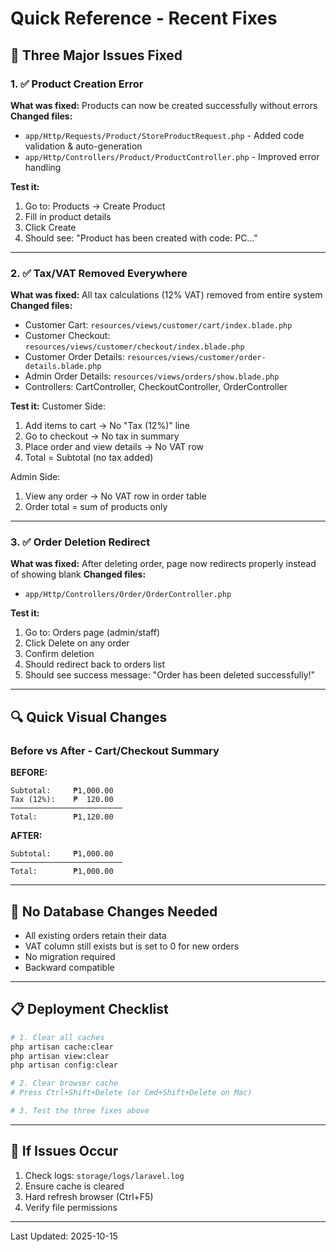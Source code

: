 # Quick Reference - Recent Fixes

## 🎯 Three Major Issues Fixed

### 1. ✅ Product Creation Error
**What was fixed:** Products can now be created successfully without errors
**Changed files:**
- `app/Http/Requests/Product/StoreProductRequest.php` - Added code validation & auto-generation
- `app/Http/Controllers/Product/ProductController.php` - Improved error handling

**Test it:**
1. Go to: Products → Create Product
2. Fill in product details
3. Click Create
4. Should see: "Product has been created with code: PC..."

---

### 2. ✅ Tax/VAT Removed Everywhere
**What was fixed:** All tax calculations (12% VAT) removed from entire system
**Changed files:**
- Customer Cart: `resources/views/customer/cart/index.blade.php`
- Customer Checkout: `resources/views/customer/checkout/index.blade.php`
- Customer Order Details: `resources/views/customer/order-details.blade.php`
- Admin Order Details: `resources/views/orders/show.blade.php`
- Controllers: CartController, CheckoutController, OrderController

**Test it:**
Customer Side:
1. Add items to cart → No "Tax (12%)" line
2. Go to checkout → No tax in summary
3. Place order and view details → No VAT row
4. Total = Subtotal (no tax added)

Admin Side:
1. View any order → No VAT row in order table
2. Order total = sum of products only

---

### 3. ✅ Order Deletion Redirect
**What was fixed:** After deleting order, page now redirects properly instead of showing blank
**Changed files:**
- `app/Http/Controllers/Order/OrderController.php`

**Test it:**
1. Go to: Orders page (admin/staff)
2. Click Delete on any order
3. Confirm deletion
4. Should redirect back to orders list
5. Should see success message: "Order has been deleted successfully!"

---

## 🔍 Quick Visual Changes

### Before vs After - Cart/Checkout Summary

**BEFORE:**
```
Subtotal:     ₱1,000.00
Tax (12%):    ₱  120.00
─────────────────────────
Total:        ₱1,120.00
```

**AFTER:**
```
Subtotal:     ₱1,000.00
─────────────────────────
Total:        ₱1,000.00
```

---

## 🚀 No Database Changes Needed
- All existing orders retain their data
- VAT column still exists but is set to 0 for new orders
- No migration required
- Backward compatible

---

## 📋 Deployment Checklist
```bash
# 1. Clear all caches
php artisan cache:clear
php artisan view:clear
php artisan config:clear

# 2. Clear browser cache
# Press Ctrl+Shift+Delete (or Cmd+Shift+Delete on Mac)

# 3. Test the three fixes above
```

---

## 🐛 If Issues Occur
1. Check logs: `storage/logs/laravel.log`
2. Ensure cache is cleared
3. Hard refresh browser (Ctrl+F5)
4. Verify file permissions

---

Last Updated: 2025-10-15
